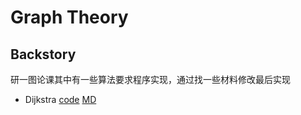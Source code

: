 # Graph Theory

## Backstory

研一图论课其中有一些算法要求程序实现，通过找一些材料修改最后实现

* Dijkstra
  [code](<https://github.com/C-Joey/Graph-Theory/blob/master/Dijkstra.py>)
  [MD](https://github.com/C-Joey/Graph-Theory/blob/master/Dijkstra.md)
